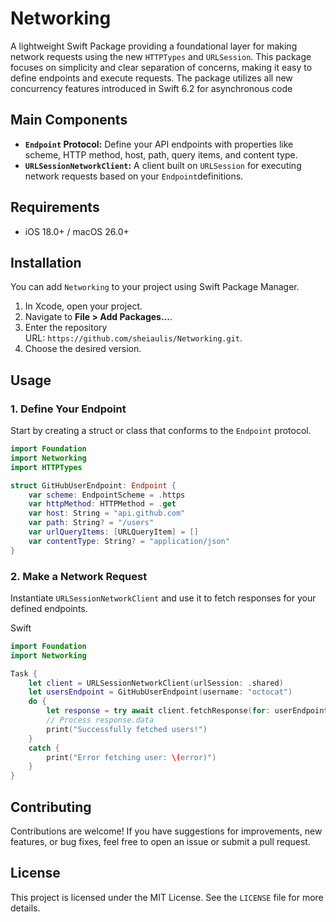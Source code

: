 # Networking
A lightweight Swift Package providing a foundational layer for making network requests using the new `HTTPTypes` and `URLSession`. This package focuses on simplicity and clear separation of concerns, making it easy to define endpoints and execute requests. The package utilizes all new concurrency features introduced in Swift 6.2 for asynchronous code

## Main Components
- **`Endpoint` Protocol:** Define your API endpoints with properties like scheme, HTTP method, host, path, query items, and content type.
- **`URLSessionNetworkClient`:** A client built on `URLSession` for executing network requests based on your `Endpoint`definitions.

## Requirements
- iOS 18.0+ / macOS 26.0+   

## Installation
You can add `Networking` to your project using Swift Package Manager.
1. In Xcode, open your project.
2. Navigate to **File > Add Packages...**.
3. Enter the repository URL: `https://github.com/sheiaulis/Networking.git`.
4. Choose the desired version.

## Usage

### 1. Define Your Endpoint
Start by creating a struct or class that conforms to the `Endpoint` protocol.
```swift
import Foundation
import Networking
import HTTPTypes

struct GitHubUserEndpoint: Endpoint {
    var scheme: EndpointScheme = .https
    var httpMethod: HTTPMethod = .get
    var host: String = "api.github.com"
    var path: String? = "/users"
    var urlQueryItems: [URLQueryItem] = []
    var contentType: String? = "application/json"
}
```

### 2. Make a Network Request
Instantiate `URLSessionNetworkClient` and use it to fetch responses for your defined endpoints.

Swift

```swift
import Foundation
import Networking

Task {
    let client = URLSessionNetworkClient(urlSession: .shared)
    let usersEndpoint = GitHubUserEndpoint(username: "octocat")
    do {
        let response = try await client.fetchResponse(for: userEndpoint)
        // Process response.data
        print("Successfully fetched users!")
    } 
    catch {
        print("Error fetching user: \(error)")
    }
}
```

## Contributing
Contributions are welcome! If you have suggestions for improvements, new features, or bug fixes, feel free to open an issue or submit a pull request.

## License
This project is licensed under the MIT License. See the `LICENSE` file for more details.
